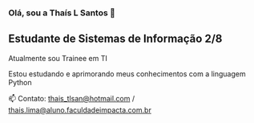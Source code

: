 ### Olá, sou a Thaís L Santos 👋

## Estudante de **Sistemas de Informação** 2/8


Atualmente sou Trainee em TI

Estou estudando e aprimorando meus conhecimentos com a linguagem Python

📫 Contato: 
thais_tlsan@hotmail.com / thais.lima@aluno.faculdadeimpacta.com.br


<!--
**thaistlsantos/thaistlsantos** is a ✨ _special_ ✨ repository because its `README.md` (this file) appears on your GitHub profile.

Here are some ideas to get you started:

- 🔭 I’m currently working on ...
- 🌱 I’m currently learning ...
- 👯 I’m looking to collaborate on ...
- 🤔 I’m looking for help with ...
- 💬 Ask me about ...
- 📫 How to reach me: ...
- 😄 Pronouns: ...
- ⚡ Fun fact: ...
-->
